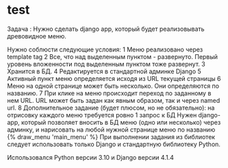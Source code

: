 # test
Задача : Нужно сделать django app, который будет реализовывать древовидное меню.

 Нужно соблюсти следующие условия:
1 Меню реализовано через template tag
2 Все, что над выделенным пунктом - развернуто. Первый уровень вложенности под
выделенным пунктом тоже развернут.
3 Хранится в БД.
4 Редактируется в стандартной админке Django
5 Активный пункт меню определяется исходя из URL текущей страницы
6 Меню на одной странице может быть несколько. Они определяются по названию.
7 При клике на меню происходит переход по заданному в нем URL. URL может быть
задан как явным образом, так и через named url.
8 Дополнительное задание (будет плюсом, но не обязательно): на отрисовку каждого
меню требуется ровно 1 запрос к БД
 Нужен django-app, который позволяет вносить в БД меню (одно или несколько) через
админку, и нарисовать на любой нужной странице меню по названию
 {% draw_menu &#39;main_menu&#39; %}
 При выполнении задания из библиотек следует использовать только Django и
стандартную библиотеку Python.

Использовался Python версии 3.10 и Django версии 4.1.4
